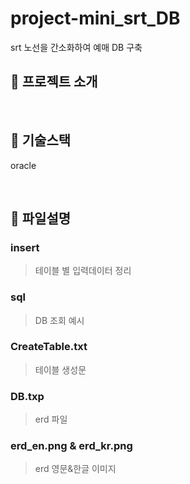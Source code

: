 # project-mini_srt_DB
srt 노선을 간소화하여 예매 DB 구축

## 🚄 프로젝트 소개


<br>

## 🚄 기술스택
oracle

<br>

## 🚄 파일설명
### insert
> 테이블 별 입력데이터 정리
### sql
> DB 조회 예시
### CreateTable.txt
> 테이블 생성문
### DB.txp
> erd 파일
### erd_en.png & erd_kr.png
> erd 영문&한글 이미지 
